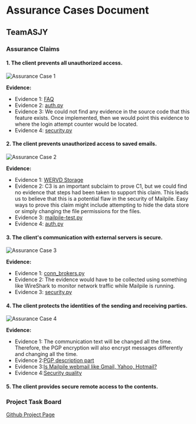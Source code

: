 # Assurance Cases Document

## TeamASJY

### Assurance Claims

#### 1. The client prevents all unauthorized access.

![Assurance Case 1](https://i.imgur.com/exehQUp.png)

**Evidence:**
* Evidence 1: [FAQ](https://www.mailpile.is/faq/#enc-5)
* Evidence 2: [auth.py](https://github.com/mailpile/Mailpile/blob/master/mailpile/auth.py) 
* Evidence 3: We could not find any evidence in the source code that this feature exists. Once implemented, then we                   would point this evidence to where the login attempt counter would be located.
* Evidence 4: [security.py](https://github.com/mailpile/Mailpile/blob/master/mailpile/security.py)

#### 2. The client prevents unauthorized access to saved emails.

![Assurance Case 2](https://i.imgur.com/R3pYW9t.png)

**Evidence:**

* Evidence 1: [WERVD Storage](https://github.com/mailpile/Mailpile/wiki/WERVD-Storage)
* Evidence 2: C3 is an important subclaim to prove C1, but we could find no evidence that steps had been taken to support this claim. This leads us to believe that this is a potential flaw in the security of Mailpile. Easy ways to prove this claim might include attempting to hide the data store or simply changing the file permissions for the files.
* Evidence 3: [mailpile-test.py](https://github.com/mailpile/Mailpile/blob/master/scripts/mailpile-test.py)
* Evidence 4: [auth.py](https://github.com/mailpile/Mailpile/blob/master/mailpile/auth.py)


#### 3. The client's communication with external servers is secure.

![Assurance Case 3](https://i.imgur.com/6HGqliT.png)

**Evidence:**
* Evidence 1: [conn_brokers.py](https://github.com/mailpile/Mailpile/blob/master/mailpile/conn_brokers.py)
* Evidence 2: The evidence would have to be collected using something like WireShark to monitor network traffic while Mailpile is running.
* Evidence 3: [security.py](https://github.com/mailpile/Mailpile/blob/master/mailpile/security.py)

#### 4. The client protects the identities of the sending and receiving parties.

![Assurance Case 4](https://i.imgur.com/e3L0jW5.jpg)

**Evidence:**
*  Evidence 1: The communication text will be changed all the time. Therefore, the PGP encryption will also encrypt messages differently and changing all the time.
*  Evidence 2:[PGP description part](https://info.townsendsecurity.com/bid/66064/aes-vs-pgp-what-is-the-difference)
*  Evidence 3:[Is Mailpile webmail like Gmail, Yahoo, Hotmail?](https://www.mailpile.is/faq/#wha-3)
*  Evidence 4:[Security quality](https://en.wikipedia.org/wiki/Pretty_Good_Privacy)

#### 5. The client provides secure remote access to the contents.

### Project Task Board

[Github Project Page](https://github.com/SethRedwine/CSCI8420-TeamASJY/projects/4)
